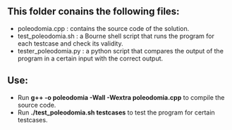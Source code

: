 ## This folder conains the following files: 
 - poleodomia.cpp : contains the source code of the solution.
 - test_poleodomia.sh : a Bourne shell script that runs the program for each testcase and check its validity.
 - tester_poleodomia.py : a python script that compares the output of the program in a certain input with the correct output.
 
 ## Use:
  - Run __g++ -o poleodomia -Wall -Wextra poleodomia.cpp__ to compile the source code.
  - Run __./test_poleodomia.sh testcases__ to test the program for certain testcases.

